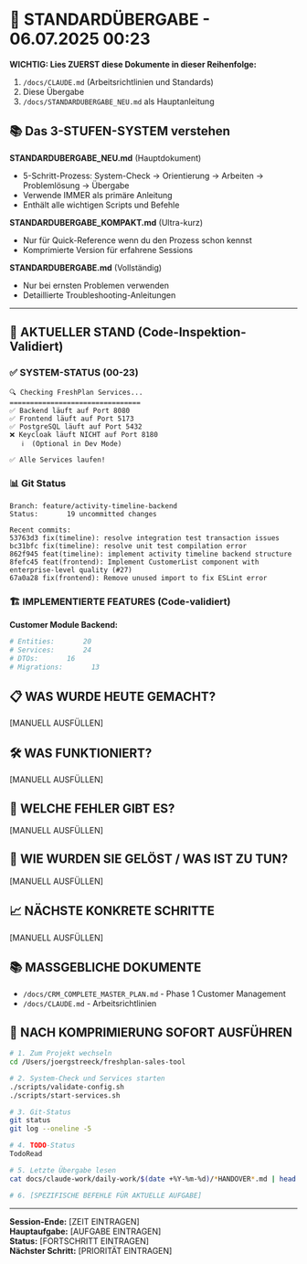 # 🔄 STANDARDÜBERGABE - 06.07.2025 00:23

**WICHTIG: Lies ZUERST diese Dokumente in dieser Reihenfolge:**
1. `/docs/CLAUDE.md` (Arbeitsrichtlinien und Standards)
2. Diese Übergabe
3. `/docs/STANDARDUBERGABE_NEU.md` als Hauptanleitung

## 📚 Das 3-STUFEN-SYSTEM verstehen

**STANDARDUBERGABE_NEU.md** (Hauptdokument)
- 5-Schritt-Prozess: System-Check → Orientierung → Arbeiten → Problemlösung → Übergabe
- Verwende IMMER als primäre Anleitung
- Enthält alle wichtigen Scripts und Befehle

**STANDARDUBERGABE_KOMPAKT.md** (Ultra-kurz)
- Nur für Quick-Reference wenn du den Prozess schon kennst
- Komprimierte Version für erfahrene Sessions

**STANDARDUBERGABE.md** (Vollständig)
- Nur bei ernsten Problemen verwenden
- Detaillierte Troubleshooting-Anleitungen

---

## 🎯 AKTUELLER STAND (Code-Inspektion-Validiert)

### ✅ SYSTEM-STATUS (00-23)
```
🔍 Checking FreshPlan Services...
================================
✅ Backend läuft auf Port 8080
✅ Frontend läuft auf Port 5173
✅ PostgreSQL läuft auf Port 5432
❌ Keycloak läuft NICHT auf Port 8180
   ℹ️  (Optional in Dev Mode)

✅ Alle Services laufen!
```

### 📊 Git Status
```
Branch: feature/activity-timeline-backend
Status:       19 uncommitted changes

Recent commits:
53763d3 fix(timeline): resolve integration test transaction issues
bc31bfc fix(timeline): resolve unit test compilation error
862f945 feat(timeline): implement activity timeline backend structure
8fefc45 feat(frontend): Implement CustomerList component with enterprise-level quality (#27)
67a0a28 fix(frontend): Remove unused import to fix ESLint error
```

### 🏗️ IMPLEMENTIERTE FEATURES (Code-validiert)

**Customer Module Backend:**
```bash
# Entities:       20
# Services:       24
# DTOs:       16
# Migrations:       13
```

## 📋 WAS WURDE HEUTE GEMACHT?

[MANUELL AUSFÜLLEN]

## 🛠️ WAS FUNKTIONIERT?

[MANUELL AUSFÜLLEN]

## 🚨 WELCHE FEHLER GIBT ES?

[MANUELL AUSFÜLLEN]

## 🔧 WIE WURDEN SIE GELÖST / WAS IST ZU TUN?

[MANUELL AUSFÜLLEN]

## 📈 NÄCHSTE KONKRETE SCHRITTE

[MANUELL AUSFÜLLEN]

## 📚 MASSGEBLICHE DOKUMENTE

- `/docs/CRM_COMPLETE_MASTER_PLAN.md` - Phase 1 Customer Management
- `/docs/CLAUDE.md` - Arbeitsrichtlinien

## 🚀 NACH KOMPRIMIERUNG SOFORT AUSFÜHREN

```bash
# 1. Zum Projekt wechseln
cd /Users/joergstreeck/freshplan-sales-tool

# 2. System-Check und Services starten
./scripts/validate-config.sh
./scripts/start-services.sh

# 3. Git-Status
git status
git log --oneline -5

# 4. TODO-Status
TodoRead

# 5. Letzte Übergabe lesen
cat docs/claude-work/daily-work/$(date +%Y-%m-%d)/*HANDOVER*.md | head -50

# 6. [SPEZIFISCHE BEFEHLE FÜR AKTUELLE AUFGABE]
```

---

**Session-Ende:** [ZEIT EINTRAGEN]  
**Hauptaufgabe:** [AUFGABE EINTRAGEN]  
**Status:** [FORTSCHRITT EINTRAGEN]  
**Nächster Schritt:** [PRIORITÄT EINTRAGEN]

